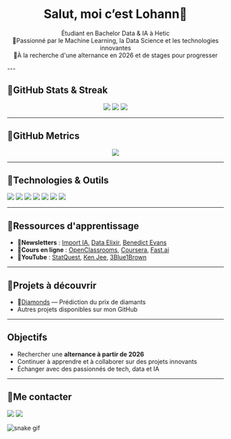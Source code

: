 <h1 align="center">Salut, moi c’est Lohann</h1>

<p align="center">
  Étudiant en Bachelor Data & IA à Hetic <br>
  Passionné par le Machine Learning, la Data Science et les technologies innovantes <br>
  À la recherche d'une alternance en 2026 et de stages pour progresser <br>
</p>
---

## GitHub Stats & Streak
<p align="center">
  <img src="https://github-readme-stats.vercel.app/api?username=Lohann-cv&show_icons=true&theme=radical" />
  <img src="https://streak-stats.demolab.com?user=Lohann-cv&theme=radical" />
  <img src="https://github-readme-stats.vercel.app/api/top-langs/?username=Lohann-cv&layout=compact&theme=radical" />
</p>

---

## GitHub Metrics
<p align="center">
  <img src="https://github.com/Lohann-cv/Lohann-cv/blob/main/github-metrics.svg" />
</p>

---

## Technologies & Outils
<p>
  <img src="https://img.shields.io/badge/Python-3776AB?style=for-the-badge&logo=python&logoColor=white"/>
  <img src="https://img.shields.io/badge/PyTorch-EE4C2C?style=for-the-badge&logo=pytorch&logoColor=white"/>
  <img src="https://img.shields.io/badge/scikit--learn-F7931E?style=for-the-badge&logo=scikit-learn&logoColor=white"/>
  <img src="https://img.shields.io/badge/Pandas-150458?style=for-the-badge&logo=pandas&logoColor=white"/>
  <img src="https://img.shields.io/badge/Matplotlib-11557C?style=for-the-badge&logo=matplotlib&logoColor=white"/>
  <img src="https://img.shields.io/badge/Git-F05032?style=for-the-badge&logo=git&logoColor=white"/>
  <img src="https://img.shields.io/badge/GitHub-181717?style=for-the-badge&logo=github&logoColor=white"/>
</p>

---

## Ressources d'apprentissage
- **Newsletters** : [Import IA](https://www.import-ia.fr/), [Data Elixir](https://dataelixir.com/), [Benedict Evans](https://www.ben-evans.com/newsletter)
- **Cours en ligne** : [OpenClassrooms](https://openclassrooms.com/fr/), [Coursera](https://www.coursera.org/), [Fast.ai](https://www.fast.ai/)
- **YouTube** : [StatQuest](https://www.youtube.com/user/joshstarmer), [Ken Jee](https://www.youtube.com/c/KenJee1), [3Blue1Brown](https://www.youtube.com/c/3blue1brown)

---

## Projets à découvrir
- [Diamonds](https://github.com/Lohann-cv/diamonds) — Prédiction du prix de diamants
- Autres projets disponibles sur mon GitHub

---

## Objectifs
- Rechercher une **alternance à partir de 2026**  
- Continuer à apprendre et à collaborer sur des projets innovants  
- Échanger avec des passionnés de tech, data et IA

---

## Me contacter
<p>
  <a href="https://linkedin.com/in/ton-profil"><img src="https://img.shields.io/badge/LinkedIn-blue?style=for-the-badge&logo=linkedin&logoColor=white"/></a>
  <a href="mailto:lohann@email.com"><img src="https://img.shields.io/badge/Email-grey?style=for-the-badge&logo=gmail&logoColor=white"/></a>
</p>

![snake gif](https://github.com/YOUR_USERNAME/YOUR_USERNAME/blob/output/github-snake-dark.svg)
